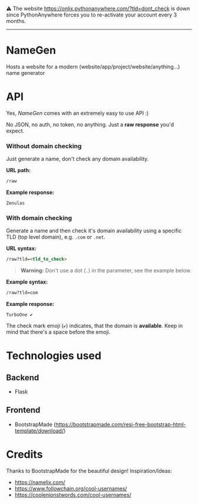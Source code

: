 ⚠️ The website https://onlix.pythonanywhere.com/?tld=dont_check is down since PythonAnywhere forces you to re-activate your account every 3 months.
***

# NameGen
Hosts a website for a modern (website/app/project/website/anything...) name generator

# API
Yes, *NameGen* comes with an extremely easy to use API :)

No JSON, no auth, no token, no anything. Just a **raw response** you'd expect.

### Without domain checking
Just generate a name, don't check any domain availability.

**URL path:**
```html
/raw
```
**Example response:**
```
Zenulas
```

### With domain checking
Generate a name and then check it's domain availability using a specific TLD (top  level domain), e.g. `.com` or `.net`.

**URL syntax:**
```html
/raw?tld=<tld_to_check>
```

> **Warning:** Don't use a dot (`.`) in the parameter, see the example below.
> 
**Example syntax:**
```html
/raw?tld=com
```

**Example response:**
```
TurboOne ✔
```

The check mark emoji (`✔`) indicates, that the domain is **available**. Keep in mind that there's a space before the emoji.

# Technologies used
## Backend
- Flask
## Frontend
- BootstrapMade (https://bootstrapmade.com/resi-free-bootstrap-html-template/download/)

# Credits
Thanks to BootstrapMade for the beautiful design!
Inspiration/Ideas:
- https://namelix.com/
- https://www.followchain.org/cool-usernames/
- https://coolenionstwords.com/cool-usernames/
